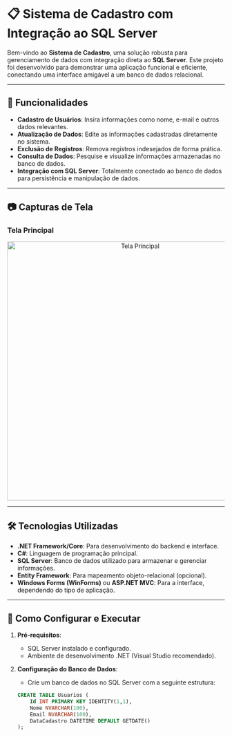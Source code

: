 # 📋 Sistema de Cadastro com Integração ao SQL Server

Bem-vindo ao **Sistema de Cadastro**, uma solução robusta para gerenciamento de dados com integração direta ao **SQL Server**. Este projeto foi desenvolvido para demonstrar uma aplicação funcional e eficiente, conectando uma interface amigável a um banco de dados relacional.

---

## 🚀 Funcionalidades

- **Cadastro de Usuários**: Insira informações como nome, e-mail e outros dados relevantes.
- **Atualização de Dados**: Edite as informações cadastradas diretamente no sistema.
- **Exclusão de Registros**: Remova registros indesejados de forma prática.
- **Consulta de Dados**: Pesquise e visualize informações armazenadas no banco de dados.
- **Integração com SQL Server**: Totalmente conectado ao banco de dados para persistência e manipulação de dados.

---

## 📷 Capturas de Tela

### Tela Principal
<div align="center">
    <img src="caminho/para/imagem1.png" alt="Tela Principal" width="600">
</div>

---

## 🛠️ Tecnologias Utilizadas

- **.NET Framework/Core**: Para desenvolvimento do backend e interface.
- **C#**: Linguagem de programação principal.
- **SQL Server**: Banco de dados utilizado para armazenar e gerenciar informações.
- **Entity Framework**: Para mapeamento objeto-relacional (opcional).
- **Windows Forms (WinForms)** ou **ASP.NET MVC**: Para a interface, dependendo do tipo de aplicação.

---

## 📄 Como Configurar e Executar

1. **Pré-requisitos**:
   - SQL Server instalado e configurado.
   - Ambiente de desenvolvimento .NET (Visual Studio recomendado).

2. **Configuração do Banco de Dados**:
   - Crie um banco de dados no SQL Server com a seguinte estrutura:
   ```sql
   CREATE TABLE Usuarios (
       Id INT PRIMARY KEY IDENTITY(1,1),
       Nome NVARCHAR(100),
       Email NVARCHAR(100),
       DataCadastro DATETIME DEFAULT GETDATE()
   );
